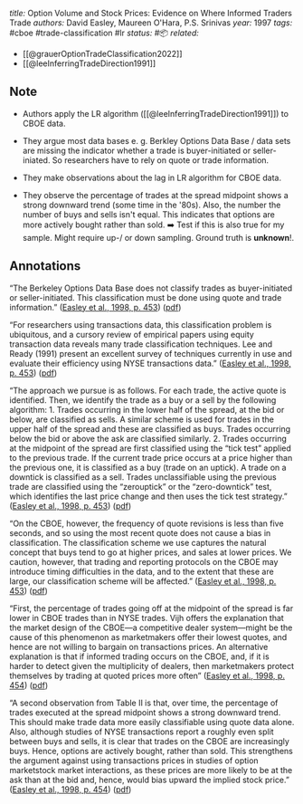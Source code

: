 *title:* Option Volume and Stock Prices: Evidence on Where Informed Traders Trade
*authors:* David Easley, Maureen O'Hara, P.S. Srinivas
*year:* 1997
*tags:* #cboe #trade-classification #lr 
*status:* #📦 
*related:*
- [[@grauerOptionTradeClassification2022]]
- [[@leeInferringTradeDirection1991]]

## Note

- Authors apply the LR algorithm ([[@leeInferringTradeDirection1991]]) to CBOE data.

- They argue most data bases e. g. Berkley Options Data Base / data sets are missing the indicator whether a trade is buyer-initiated or seller-iniated. So researchers have to rely on quote or trade information.

- They make observations about the lag in LR algorithm for CBOE data.

- They observe the percentage of trades at the spread midpoint shows a strong downward trend (some time in the '80s). Also, the number the number of buys and sells isn't equal. This indicates that options are more actively bought rather than sold. ➡️ Test if this is also true for my sample. Might require up-/ or down sampling. Ground truth is **unknown**!.

## Annotations

“The Berkeley Options Data Base does not classify trades as buyer-initiated or seller-initiated. This classification must be done using quote and trade information.” ([Easley et al., 1998, p. 453](zotero://select/library/items/593W67XA)) ([pdf](zotero://open-pdf/library/items/ZBEQIUNK?page=23&annotation=GXHQMKIW))

“For researchers using transactions data, this classification problem is ubiquitous, and a cursory review of empirical papers using equity transaction data reveals many trade classification techniques. Lee and Ready (1991) present an excellent survey of techniques currently in use and evaluate their efficiency using NYSE transactions data.” ([Easley et al., 1998, p. 453](zotero://select/library/items/593W67XA)) ([pdf](zotero://open-pdf/library/items/ZBEQIUNK?page=23&annotation=Q59K9DID))

“The approach we pursue is as follows. For each trade, the active quote is identified. Then, we identify the trade as a buy or a sell by the following algorithm: 1. Trades occurring in the lower half of the spread, at the bid or below, are classified as sells. A similar scheme is used for trades in the upper half of the spread and these are classified as buys. Trades occurring below the bid or above the ask are classified similarly. 2. Trades occurring at the midpoint of the spread are first classified using the “tick test” applied to the previous trade. If the current trade price occurs at a price higher than the previous one, it is classified as a buy (trade on an uptick). A trade on a downtick is classified as a sell. Trades unclassifiable using the previous trade are classified using the “zerouptick” or the “zero-downtick” test, which identifies the last price change and then uses the tick test strategy.” ([Easley et al., 1998, p. 453](zotero://select/library/items/593W67XA)) ([pdf](zotero://open-pdf/library/items/ZBEQIUNK?page=23&annotation=J8S9E565))

“On the CBOE, however, the frequency of quote revisions is less than five seconds, and so using the most recent quote does not cause a bias in classification. The classification scheme we use captures the natural concept that buys tend to go at higher prices, and sales at lower prices. We caution, however, that trading and reporting protocols on the CBOE may introduce timing difficulties in the data, and to the extent that these are large, our classification scheme will be affected.” ([Easley et al., 1998, p. 453](zotero://select/library/items/593W67XA)) ([pdf](zotero://open-pdf/library/items/ZBEQIUNK?page=23&annotation=N4CCK5WQ))

“First, the percentage of trades going off at the midpoint of the spread is far lower in CBOE trades than in NYSE trades. Vijh offers the explanation that the market design of the CBOE—a competitive dealer system—might be the cause of this phenomenon as marketmakers offer their lowest quotes, and hence are not willing to bargain on transactions prices. An alternative explanation is that if informed trading occurs on the CBOE, and, if it is harder to detect given the multiplicity of dealers, then marketmakers protect themselves by trading at quoted prices more often” ([Easley et al., 1998, p. 454](zotero://select/library/items/593W67XA)) ([pdf](zotero://open-pdf/library/items/ZBEQIUNK?page=24&annotation=APMBYNEV))

“A second observation from Table II is that, over time, the percentage of trades executed at the spread midpoint shows a strong downward trend. This should make trade data more easily classifiable using quote data alone. Also, although studies of NYSE transactions report a roughly even split between buys and sells, it is clear that trades on the CBOE are increasingly buys. Hence, options are actively bought, rather than sold. This strengthens the argument against using transactions prices in studies of option marketstock market interactions, as these prices are more likely to be at the ask than at the bid and, hence, would bias upward the implied stock price.” ([Easley et al., 1998, p. 454](zotero://select/library/items/593W67XA)) ([pdf](zotero://open-pdf/library/items/ZBEQIUNK?page=24&annotation=2LW9T8MQ))